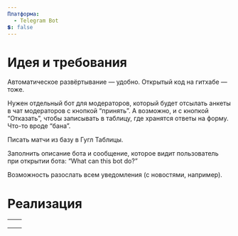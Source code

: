 ```yaml
---
Платформа:
  - Telegram Bot
💲: false
---
```

# Идея и требования

Автоматическое развёртывание — удобно. Открытый код на гитхабе — тоже.

Нужен отдельный бот для модераторов, который будет отсылать анкеты в чат модераторов с кнопкой “принять”. А возможно, и с кнопкой “Отказать”, чтобы записывать в таблицу, где хранятся ответы на форму. Что-то вроде “бана”.

Писать матчи из базу в Гугл Таблицы.

Заполнить описание бота и сообщение, которое видит пользователь при открытии бота: “What can this bot do?”

Возможность разослать всем уведомления (с новостями, например).

# Реализация

|   |   |
|---|---|
|||
|||
|||
